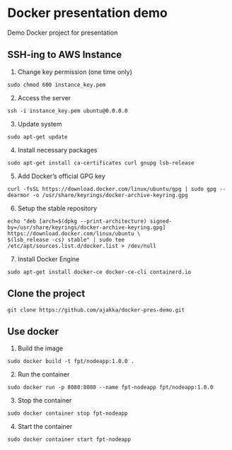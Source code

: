 # Docker presentation demo

Demo Docker project for presentation

## SSH-ing to AWS Instance

1. Change key permission (one time only)

`sudo chmod 600 instance_key.pem`

2. Access the server

`ssh -i instance_key.pem ubuntu@0.0.0.0`

3. Update system

`sudo apt-get update`

4. Install necessary packages

`sudo apt-get install ca-certificates curl gnupg lsb-release`

5. Add Docker’s official GPG key

`curl -fsSL https://download.docker.com/linux/ubuntu/gpg | sudo gpg --dearmor -o /usr/share/keyrings/docker-archive-keyring.gpg`

6. Setup the stable repository

```
echo "deb [arch=$(dpkg --print-architecture) signed-by=/usr/share/keyrings/docker-archive-keyring.gpg] https://download.docker.com/linux/ubuntu \
$(lsb_release -cs) stable" | sudo tee /etc/apt/sources.list.d/docker.list > /dev/null
```

7. Install Docker Engine

`sudo apt-get install docker-ce docker-ce-cli containerd.io`

## Clone the project

`git clone https://github.com/ajakka/docker-pres-demo.git`

## Use docker

1. Build the image

`sudo docker build -t fpt/nodeapp:1.0.0 .`

2. Run the container

`sudo docker run -p 8080:8080 --name fpt-nodeapp fpt/nodeapp:1.0.0`

3. Stop the container

`sudo docker container stop fpt-nodeapp`

4. Start the container

`sudo docker container start fpt-nodeapp`

